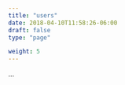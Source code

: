 ```yaml
---
title: "users"
date: 2018-04-10T11:58:26-06:00
draft: false
type: "page"

weight: 5
---
```


...



